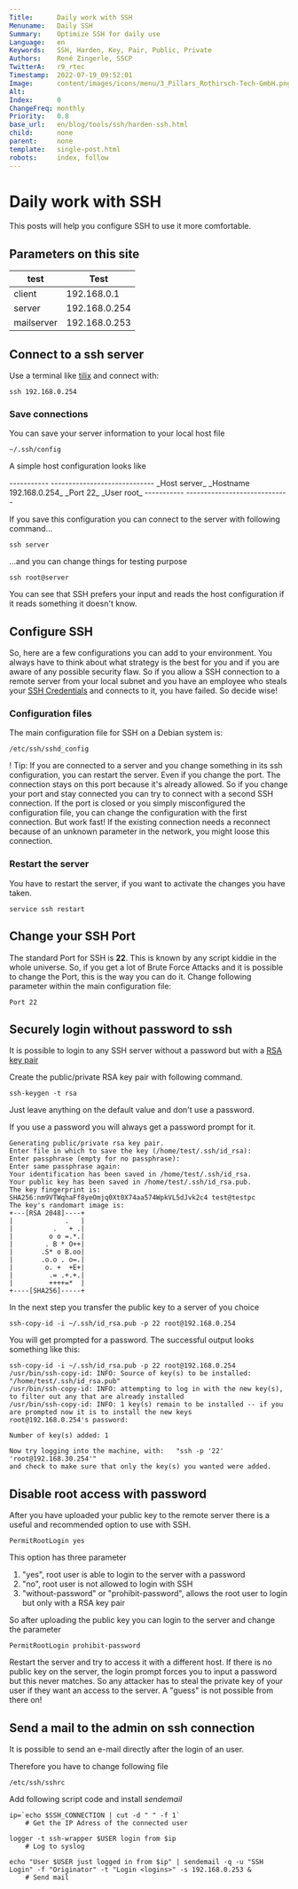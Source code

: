 ```yaml
---
Title:      Daily work with SSH
Menuname:   Daily SSH
Summary:    Optimize SSH for daily use
Language:   en
Keywords:   SSH, Harden, Key, Pair, Public, Private
Authors:    René Zingerle, SSCP
TwitterA:   r9_rtec
Timestamp:  2022-07-19_09:52:01
Image:      content/images/icons/menu/3_Pillars_Rothirsch-Tech-GmbH.png
Alt:        
Index:      0
ChangeFreq: monthly
Priority:   0.8
base_url:   en/blog/tools/ssh/harden-ssh.html
child:      none
parent:     none
template:   single-post.html
robots:     index, follow
---
```


# Daily work with SSH

This posts will help you configure SSH to use it more comfortable.

## Parameters on this site

test          | Test
------------- | -------------
client        | 192.168.0.1  
server        | 192.168.0.254
mailserver    | 192.168.0.253

## Connect to a ssh server
Use a terminal like [tilix](https://gnunn1.github.io/tilix-web/) and connect with:

    ssh 192.168.0.254

### Save connections
You can save your server information to your local host file

    ~/.ssh/config

A simple host configuration looks like

<div class="output_highlight">
-----------   -----------------------------
_Host server_
              _Hostname 192.168.0.254_
              _Port 22_
              _User root_
-----------   -----------------------------
</div>


If you save this configuration you can connect to the server with following command...

    ssh server

...and you can change things for testing purpose

    ssh root@server

You can see that SSH prefers your input and reads the host configuration if it reads something it doesn't know.

## Configure SSH
So, here are a few configurations you can add to your environment. You always have to think about what strategy is the best for you and if you are aware of any possible security flaw. So if you allow a SSH connection to a remote server from your local subnet and you have an employee who steals your [SSH Credentials](https://help.vaultpress.com/ssh/) and connects to it, you have failed. So decide wise!

### Configuration files
The main configuration file for SSH on a Debian system is:

    /etc/ssh/sshd_config

<div class="info_highlight">
! Tip: If you are connected to a server and you change something in its ssh configuration, you can restart the server. Even if you change the port. The connection stays on this port because it's already allowed. So if you change your port and stay connected you can try to connect with a second SSH connection. If the port is closed or you simply misconfigured the configuration file, you can change the configuration with the first connection. But work fast! If the existing connection needs a reconnect because of an unknown parameter in the network, you might loose this connection.
</div>

### Restart the server
You have to restart the server, if you want to activate the changes you have taken.

    service ssh restart

## Change your SSH Port
The standard Port for SSH is __22__. This is known by any script kiddie in the whole universe. So, if you get a lot of Brute Force Attacks and it is possible to change the Port, this is the way you can do it. Change following parameter within the main configuration file:

    Port 22

## Securely login without password to ssh
It is possible to login to any SSH server without a password but with a [RSA key pair](https://www.youtube.com/watch?v=wXB-V_Keiu8)

Create the public/private RSA key pair with following command.

    ssh-keygen -t rsa

Just leave anything on the default value and don't use a password.

If you use a password you will always get a password prompt for it.

    Generating public/private rsa key pair.
    Enter file in which to save the key (/home/test/.ssh/id_rsa):
    Enter passphrase (empty for no passphrase):
    Enter same passphrase again:
    Your identification has been saved in /home/test/.ssh/id_rsa.
    Your public key has been saved in /home/test/.ssh/id_rsa.pub.
    The key fingerprint is:
    SHA256:nm9VTWqhaFf8yeOmjq0Xt0X74aa574WpkVL5dJvk2c4 test@testpc
    The key's randomart image is:
    +---[RSA 2048]----+
    |             .   |
    |          .   + .|
    |         o o =.*.|
    |        . B * O++|
    |       .S* o B.oo|
    |       .o.o . o=.|
    |        o. +  +E+|
    |         .= .+.+.|
    |         ++++=*  |
    +----[SHA256]-----+

In the next step you transfer the public key to a server of you choice

    ssh-copy-id -i ~/.ssh/id_rsa.pub -p 22 root@192.168.0.254

You will get prompted for a password. The successful output looks something like this:

    ssh-copy-id -i ~/.ssh/id_rsa.pub -p 22 root@192.168.0.254
    /usr/bin/ssh-copy-id: INFO: Source of key(s) to be installed: "/home/test/.ssh/id_rsa.pub"
    /usr/bin/ssh-copy-id: INFO: attempting to log in with the new key(s), to filter out any that are already installed
    /usr/bin/ssh-copy-id: INFO: 1 key(s) remain to be installed -- if you are prompted now it is to install the new keys
    root@192.168.0.254's password:

    Number of key(s) added: 1

    Now try logging into the machine, with:   "ssh -p '22' 'root@192.168.30.254'"
    and check to make sure that only the key(s) you wanted were added.


## Disable root access with password
After you have uploaded your public key to the remote server there is a useful and recommended option to use with SSH.

    PermitRootLogin yes

This option has three parameter

1. "yes", root user is able to login to the server with a password
2. "no", root user is not allowed to login with SSH
3. "without-password" or "prohibit-password", allows the root user to login but only with a RSA key pair

So after uploading the public key you can login to the server and change the parameter

    PermitRootLogin prohibit-password

Restart the server and try to access it with a different host. If there is no public key on the server, the login prompt forces you to input a password but this never matches. So any attacker has to steal the private key of your user if they want an access to the server. A "guess" is not possible from there on!

## Send a mail to the admin on ssh connection
It is possible to send an e-mail directly after the login of an user.

Therefore you have to change following file

    /etc/ssh/sshrc

Add following script code and install _sendemail_

    ip=`echo $SSH_CONNECTION | cut -d " " -f 1`
        # Get the IP Adress of the connected user

    logger -t ssh-wrapper $USER login from $ip
        # Log to syslog

    echo "User $USER just logged in from $ip" | sendemail -q -u "SSH Login" -f "Originator" -t "Login <logins>" -s 192.168.0.253 &
        # Send mail

